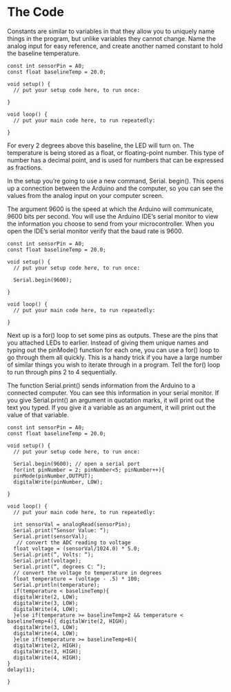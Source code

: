 # The Code

Constants are similar to variables in that they allow you to uniquely name things in the program, but unlike variables they cannot change. Name the analog input for easy reference, and create another named constant to hold the baseline temperature.

```text
const int sensorPin = A0; 
const float baselineTemp = 20.0;

void setup() {
  // put your setup code here, to run once:
  
}

void loop() {
  // put your main code here, to run repeatedly:

}
```

For every 2 degrees above this baseline, the LED will turn on. The temperature is being stored as a float, or floating-point number. This type of number has a decimal point, and is used for numbers that can be expressed as fractions.

In the setup you’re going to use a new command, Serial. begin\(\). This opens up a connection between the Arduino and the computer, so you can see the values from the analog input on your computer screen.

The argument 9600 is the speed at which the Arduino will communicate, 9600 bits per second. You will use the Arduino IDE’s serial monitor to view the information you choose to send from your microcontroller. When you open the IDE’s serial monitor verify that the baud rate is 9600.

```text
const int sensorPin = A0; 
const float baselineTemp = 20.0;

void setup() {
  // put your setup code here, to run once:
  
  Serial.begin(9600);
  
}

void loop() {
  // put your main code here, to run repeatedly:

}
```

Next up is a for\(\) loop to set some pins as outputs. These are the pins that you attached LEDs to earlier. Instead of giving them unique names and typing out the pinMode\(\) function for each one, you can use a for\(\) loop to go through them all quickly. This is a handy trick if you have a large number of similar things you wish to iterate through in a program. Tell the for\(\) loop to run through pins 2 to 4 sequentially.

The function Serial.print\(\) sends information from the Arduino to a connected computer. You can see this information in your serial monitor. If you give Serial.print\(\) an argument in quotation marks, it will print out the text you typed. If you give it a variable as an argument, it will print out the value of that variable.

```text
const int sensorPin = A0; 
const float baselineTemp = 20.0;

void setup() {
  // put your setup code here, to run once:
  
  Serial.begin(9600); // open a serial port 
  for(int pinNumber = 2; pinNumber<5; pinNumber++){ 
  pinMode(pinNumber,OUTPUT);
  digitalWrite(pinNumber, LOW); 

}

void loop() {
  // put your main code here, to run repeatedly:
  
  int sensorVal = analogRead(sensorPin);
  Serial.print(“Sensor Value: “); 
  Serial.print(sensorVal);
   // convert the ADC reading to voltage
  float voltage = (sensorVal/1024.0) * 5.0;
  Serial.print(“, Volts: “); 
  Serial.print(voltage);
  Serial.print(“, degrees C: “); 
  // convert the voltage to temperature in degrees 
  float temperature = (voltage - .5) * 100; 
  Serial.println(temperature);
  if(temperature < baselineTemp){ 
  digitalWrite(2, LOW);
  digitalWrite(3, LOW); 
  digitalWrite(4, LOW); 
  }else if(temperature >= baselineTemp+2 && temperature < baselineTemp+4){ digitalWrite(2, HIGH); 
  digitalWrite(3, LOW); 
  digitalWrite(4, LOW);
  }else if(temperature >= baselineTemp+6){ 
  digitalWrite(2, HIGH); 
  digitalWrite(3, HIGH); 
  digitalWrite(4, HIGH);
} 
delay(1); 

}
```

  
  
  
  


